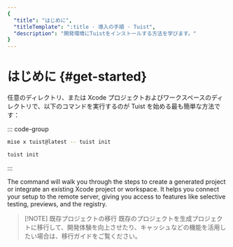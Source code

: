 ```yaml
---
{
  "title": "はじめに",
  "titleTemplate": ":title · 導入の手順 · Tuist",
  "description": "開発環境にTuistをインストールする方法を学びます。"
}
---
```

# はじめに {#get-started}

任意のディレクトリ、または Xcode プロジェクトおよびワークスペースのディレクトリで、以下のコマンドを実行するのが Tuist を始める最も簡単な方法です：

::: code-group

```bash [Mise]
mise x tuist@latest -- tuist init
```

```bash [Global Tuist (Homebrew)]
tuist init
```

:::

The command will walk you through the steps to <LocalizedLink href="/guides/features/projects">create a generated project</LocalizedLink> or integrate an existing Xcode project or workspace. It helps you connect your setup to the remote server, giving you access to features like <LocalizedLink href="/guides/features/selective-testing">selective testing</LocalizedLink>, <LocalizedLink href="/guides/features/previews">previews</LocalizedLink>, and the <LocalizedLink href="/guides/features/registry">registry</LocalizedLink>.

> [!NOTE] 既存プロジェクトの移行
> 既存のプロジェクトを生成プロジェクトに移行して、開発体験を向上させたり、<LocalizedLink href="/guides/features/cache">キャッシュ</LocalizedLink>などの機能を活用したい場合は、<LocalizedLink href="/guides/features/projects/adoption/migrate/xcode-project">移行ガイド</LocalizedLink>をご覧ください。
